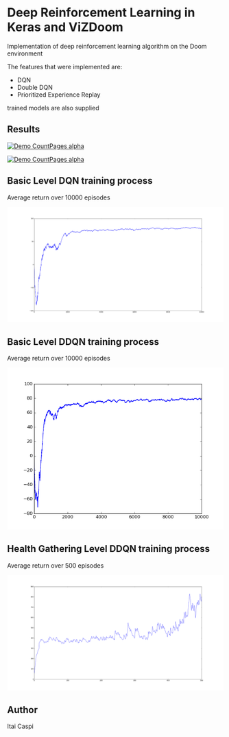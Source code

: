 # Deep Reinforcement Learning in Keras and ViZDoom

Implementation of deep reinforcement learning algorithm on the Doom environment

The features that were implemented are:
- DQN
- Double DQN
- Prioritized Experience Replay

trained models are also supplied

## Results

[![Demo CountPages alpha](https://j.gifs.com/5yGJ3Z.gif)](https://youtu.be/vnFHonjWoHE)


[![Demo CountPages alpha](https://j.gifs.com/gJoLyj.gif)](https://youtu.be/Bvery9W-WQI)


## Basic Level DQN training process

Average return over 10000 episodes

![model](basic_dqn_avg_return.png)

## Basic Level DDQN training process

Average return over 10000 episodes

![model](basic_ddqn_avg_return.png)

## Health Gathering Level DDQN training process

Average return over 500 episodes

![model](health_gathering_ddqn_avg_return.png)

## Author

Itai Caspi

